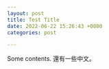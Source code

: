 ```yaml
---
layout: post
title: Test Title
date: 2022-06-22 15:26:43 +0800
categories: post

---
```

Some contents. 還有一些中文。